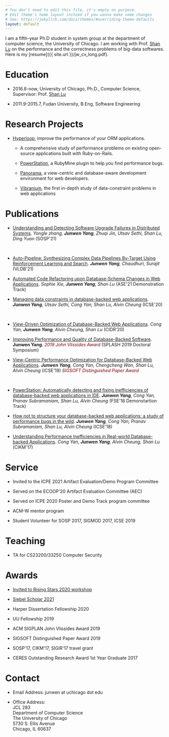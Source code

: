 ```yaml
---
# You don't need to edit this file, it's empty on purpose.
# Edit theme's home layout instead if you wanna make some changes
# See: https://jekyllrb.com/docs/themes/#overriding-theme-defaults
layout: default 
---
```



I am a fifth-year Ph.D student in system group at the department of computer science, the University of Chicago. I am working with Prof. [Shan Lu](http://people.cs.uchicago.edu/~shanlu) on the performance and the correctness problems of
big-data softwares. Here is my [resume]({{ site.url }}/jw_cv_long.pdf).

# Education
- 2016.8-now, University of Chicago, Ph.D., Computer Science, Supervisor: Prof. [Shan Lu](http://people.cs.uchicago.edu/~shanlu)

- 2011.9-2015.7, Fudan University, B.Eng, Software Engineering

# Research Projects

- [Hyperloop](http://hyperloop.cs.uchicago.edu), improve the performance of your ORM applications.

   - A comprehensive study of performance problems on existing open-source applications built with Ruby-on-Rails.
   
   - [PowerStation](http://hyperloop.cs.uchicago.edu/powerstation), a RubyMine plugin to help you find performance bugs.
   
   - [Panorama](https://hyperloop-rails.github.io/panorama/), a view-centric and database-aware development environment for web developers.
   
   - [Vibranium](https://hyperloop-rails.github.io/vibranium/), the first in-depth study of data-constraint problems in web applications
   
<!-- @article{yangauto,
  title={Auto-Pipeline: Synthesizing Complex Data Pipelines By-Target Using Reinforcement Learning and Search},
  author={Yang, Junwen and He, Yeye and Chaudhuri, Surajit},
  year={2021},
  publisher={VLDB Endowment}
}

@inproceedings{yangsosp,
  title={Understanding and Detecting Software Upgrade Failures in Distributed Systems},
  author={Zhang, Yongle and Yang, Junwen and Jin, Zhuqi and Sethi, Utsav and Lu Shan and Yuan, Ding},
  booktitle={Proceedings of the 2013 9th Joint Meeting on Foundations of Software Engineering},
  pages={125--135},
  year={2013}
} -->
# Publications

- [Understanding and Detecting Software Upgrade Failures in Distributed Systems](#). *Yongle zhang, **Junwen Yang**, Zhuqi Jin, Utsav Sethi, Shan Lu, Ding Yuan* (SOSP'21)
<span style="max-width:30px"> 
          <img src="https://github.com/hyperloop-rails/hyperloop-rails.github.io/blob/master/img/red.jpg" alt="" style="max-width:80px"> <img src="https://github.com/hyperloop-rails/hyperloop-rails.github.io/blob/master/img/green.jpg" alt="" style="max-width:80px">
</span>   

- [Auto-Pipeline: Synthesizing Complex Data Pipelines By-Target Using Reinforcement Learning and Search](#). ***Junwen Yang**, Chaudhuri, Surajit* (VLDB'21)

- [Automated Code Refactoring upon Database-Schema Changes in Web Applications](#). *Sophie Xie, **Junwen Yang**, Shan Lu* (ASE'21 Demonstration Track)

- [Managing data constraints in database-backed web applications](https://hyperloop-rails.github.io/278.pdf). ***Junwen Yang**, Utsav Sethi, Cong Yan, Shan Lu, Alvin Cheung* (ICSE'20)
<span style="max-width:30px"> 
          <img src="https://github.com/hyperloop-rails/hyperloop-rails.github.io/blob/master/img/red.jpg" alt="" style="max-width:80px"> <img src="https://github.com/hyperloop-rails/hyperloop-rails.github.io/blob/master/img/green.jpg" alt="" style="max-width:80px">
</span>  

- [View-Driven Optimization of Database-Backed Web Applications](https://homes.cs.washington.edu/~congy/view-driven.pdf). *Cong Yan, **Junwen Yang**, Alvin Cheung, Shan Lu* (CIDR'20)

- [Improving Performance and Quality of Database-Backed Software](./research_plan_splash_syposium.pdf). **Junwen Yang**.  <i class='fas fa-medal' style='font-size:24px;color:red'></i> <font color="maroon"><i>2019 John Vlissides Award</i></font>   (SPLASH 2019 Doctoral Symposium)

- [View-Centric Performance Optimization for Database-Backed Web Applications](#). ***Junwen Yang**, Cong Yan, Chengcheng Wan, Shan Lu, Alvin Cheung* (ICSE'19)  <i class='fas fa-medal' style='font-size:24px;color:red'></i> <font color="maroon"><i>SIGSOFT Distinguished Paper Award</i></font>
<span style="max-width:30px"> 
          <img src="https://github.com/hyperloop-rails/hyperloop-rails.github.io/blob/master/img/red.jpg" alt="" style="max-width:80px"> <img src="https://github.com/hyperloop-rails/hyperloop-rails.github.io/blob/master/img/green.jpg" alt="" style="max-width:80px">
</span>  

- [PowerStation: Automatically detecting and fixing inefficiencies of database-backed web applications in IDE](https://hyperloop-rails.github.io/powerstation.
). ***Junwen Yang**, Cong Yan, Pranav Subramaniam, Shan Lu, Alvin Cheung* (FSE'18 Demonstartion Track)

- [How not to structure your database-backed web applications: a study of performance bugs in the wild](https://hyperloop-rails.github.io/220-HowNotStructure.pdf). ***Junwen Yang**, Cong Yan, Pranav Subramaniam, Shan Lu, Alvin Cheung* (ICSE'18)
   
- [Understanding Performance Inefficiencies in Real-world Database-backed Applications](https://hyperloop-rails.github.io/study_db.pdf). *Cong Yan, **Junwen Yang**, Alvin Cheung, Shan Lu* (CIKM'17)


# Service

- Invited to  the ICPE 2021 Artifact Evaluation/Demo Program Committee 

- Served on the ECOOP'20 Artifact Evaluation Committee (AEC)

- Served on ICPE 2020 Poster and Demo Track program committee

- ACM-W mentor program

- Student Volunteer for SOSP 2017, SIGMOD 2017, ICSE 2019

# Teaching

- TA for CS23200/33250 Computer Security

# Awards

- [Invited to Rising Stars 2020 workshop](https://eecs.berkeley.edu/rising-stars-2020/)

- [Siebel Scholar 2021](https://www.siebelscholars.com/scholar-profile/1992/) 

- Harper Dissertation Fellowship 2020

- UU Fellowship 2019

- ACM SIGPLAN John Vlissides Award 2019

- SIGSOFT Distinguished Paper Award 2019

- SOSP'17, CIKM'17, SIGIR'17 travel grant

- CERES Outstanding Research Award 1st Year Graduate 2017

# Contact

- Email Address: junwen at uchicago dot edu

- Office Address: <br/>
   JCL 283 <br/>
   Department of Computer Science <br/>
   The University of Chicago <br/>
   5730 S. Ellis Avenue <br/>
   Chicago, IL 60637 <br/>

